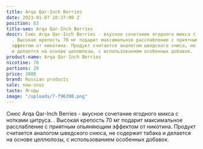 ```yaml
---
title: Arqa Qar-Inch Berries
date: 2023-01-07 20:37:00 Z
position: 63
title-seo: Arqa Qar-Inch Berries
descr: Снюс Arqa Qar-Inch Berries - вкусное сочетание ягодного микса с нотками цитруса.
  . Высокая крепость 70 мг подарит максимальное расслабление с приятным опьяняющим
  эффектом от никотина. Продукт считается аналогом шведского снюса, не содержит табака
  и делается на основе целлюлозы, с использованием особенных добавок.
product-name: Arqa Qar-Inch Berries
nicotine: 70
portions: 20
price: 3000
brand: Russian products
sale: new-snus
taste: Ягоды
image: "/uploads/7-f96398.png"
---
```


Снюс Arqa Qar-Inch Berries - вкусное сочетание ягодного микса с нотками цитруса. . Высокая крепость 70 мг подарит максимальное расслабление с приятным опьяняющим эффектом от никотина. Продукт считается аналогом шведского снюса, не содержит табака и делается на основе целлюлозы, с использованием особенных добавок.